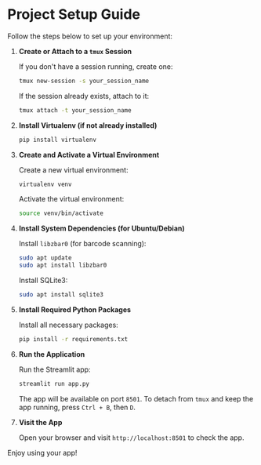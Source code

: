 
# Project Setup Guide

Follow the steps below to set up your environment:

1. **Create or Attach to a `tmux` Session**

   If you don't have a session running, create one:

   ```bash
   tmux new-session -s your_session_name
   ```

   If the session already exists, attach to it:

   ```bash
   tmux attach -t your_session_name
   ```

2. **Install Virtualenv (if not already installed)**

   ```bash
   pip install virtualenv
   ```

3. **Create and Activate a Virtual Environment**

   Create a new virtual environment:

   ```bash
   virtualenv venv
   ```

   Activate the virtual environment:

   ```bash
   source venv/bin/activate
   ```

4. **Install System Dependencies (for Ubuntu/Debian)**

   Install `libzbar0` (for barcode scanning):

   ```bash
   sudo apt update
   sudo apt install libzbar0
   ```

   Install SQLite3:

   ```bash
   sudo apt install sqlite3
   ```

5. **Install Required Python Packages**

   Install all necessary packages:

   ```bash
   pip install -r requirements.txt
   ```

6. **Run the Application**

   Run the Streamlit app:

   ```bash
   streamlit run app.py
   ```

   The app will be available on port `8501`. To detach from `tmux` and keep the app running, press `Ctrl + B`, then `D`.

7. **Visit the App**

   Open your browser and visit `http://localhost:8501` to check the app.

Enjoy using your app!

